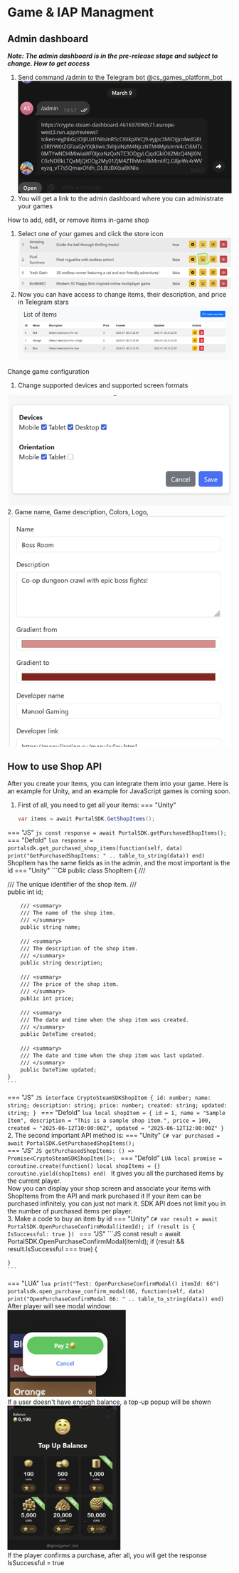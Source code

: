 # Game & IAP Managment
## Admin dashboard

**_Note: The admin dashboard is in the pre-release stage and subject to change.
How to get access_**

1. Send command /admin to the Telegram bot  @cs_games_platform_bot
![Описание изображения](images/game-and-iap/1.png)  
  2. You will get a link to the admin dashboard where you can administrate your games

How to add, edit, or remove items in-game shop

1. Select one of your games and click the store icon
![Описание изображения](images/game-and-iap/2.png)  
  2. Now you can have access to change items, their description, and price in Telegram stars
![Описание изображения](images/game-and-iap/3.png)  
  
Change game configuration  
  1. Change supported devices and supported screen formats

![Описание изображения](images/game-and-iap/4.png)  
  2. Game name, Game description, Colors, Logo,
![Описание изображения](images/game-and-iap/5.png)  
## How to use Shop API

After you create your items, you can integrate them into your game.
Here is an example for Unity, and an example for JavaScript games is coming soon.  
1. First of all, you need to get all your items:
=== "Unity"
	```C#
	var items = await PortalSDK.GetShopItems();
	```
=== "JS"
	```js
 	const response = await PortalSDK.getPurchasedShopItems();
	```
=== "Defold"
	```lua
	response = portalsdk.get_purchased_shop_items(function(self, data)
	print("GetPurchasedShopItems: " .. table_to_string(data))
    end)
	```
ShopItem has the same fields as in the admin, and the most important is the id
=== "Unity"
    ```C#
    public class ShopItem
    {
        /// <summary>
        /// The unique identifier of the shop item.
        /// </summary>
        public int id;

        /// <summary>
        /// The name of the shop item.
        /// </summary>
        public string name;

        /// <summary>
        /// The description of the shop item.
        /// </summary>
        public string description;

        /// <summary>
        /// The price of the shop item.
        /// </summary>
        public int price;

        /// <summary>
        /// The date and time when the shop item was created.
        /// </summary>
        public DateTime created;

        /// <summary>
        /// The date and time when the shop item was last updated.
        /// </summary>
        public DateTime updated;
    }
    ```
=== "JS"
    ```JS
    interface CryptoSteamSDKShopItem {
        id: number;
        name: string;
        description: string;
        price: number;
        created: string;
        updated: string;
    }
    ```
=== "Defold"
	```lua
	local shopItem = {
	    id = 1,
	    name = "Sample Item",
	    description = "This is a sample shop item.",
	    price = 100,
	    created = "2025-06-12T10:00:00Z",
	    updated = "2025-06-12T12:00:00Z"
	}
	```
2. The second important API method is:
=== "Unity"
    ```C#
    var purchased = await PortalSDK.GetPurchasedShopItems();
    ```  
=== "JS"
    ```JS
    getPurchasedShopItems: () => Promise<CryptoSteamSDKShopItem[]>;
    ```
=== "Defold"
	```LUA
	local promise = coroutine.create(function()
    local shopItems = {}
	coroutine.yield(shopItems)
	end)
	```
It gives you all the purchased items by the current player.   
  Now you can display your shop screen and associate your items with ShopItems from the API and mark purchased it 
If your item can be purchased infinitely, you can just not mark it. SDK API does not limit you in the number of purchased items per player.   
3. Make a code to buy an item by id
=== "Unity"
	```C#
	var result = await PortalSDK.OpenPurchaseConfirmModal(itemId);
	if (result is { IsSuccessful: true })
	```
=== "JS"
	```JS
	const result = await PortalSDK.OpenPurchaseConfirmModal(itemId);
	if (result && result.IsSuccessful === true) {

	}
	```
=== "LUA"
	```lua
	print("Test: OpenPurchaseConfirmModal() itemId: 66")
    portalsdk.open_purchase_confirm_modal(66, function(self, data)
    print("OpenPurchaseConfirmModal 66: " .. table_to_string(data))
    end)
	```
After player will see modal window:  
  ![Описание изображения](images/game-and-iap/6.png)  
  If a user doesn't have enough balance, a top-up popup will be shown  
  ![Описание изображения](images/game-and-iap/7.png)  
  If the player confirms a purchase, after all, you will get the response IsSuccessful = true
